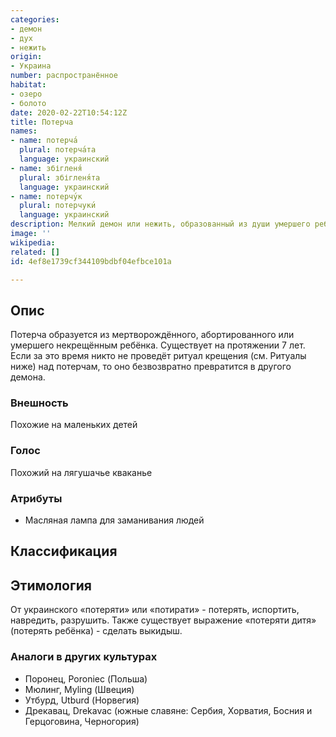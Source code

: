 ```yaml
---
categories:
- демон
- дух
- нежить
origin:
- Украина
number: распространённое
habitat:
- озеро
- болото
date: 2020-02-22T10:54:12Z
title: Потерча
names:
- name: потерча́
  plural: потерча́та
  language: украинский
- name: збігленя́
  plural: збігленя́та
  language: украинский
- name: потерчу́к
  plural: потерчуки́
  language: украинский
description: Мелкий демон или нежить, образованный из души умершего ребёнка
image: ''
wikipedia: 
related: []
id: 4ef8e1739cf344109bdbf04efbce101a

---
```

## Опис

Потерча образуется из мертворождённого, абортированного или умершего некрещённым ребёнка. Существует на протяжении 7 лет. Если за это время никто не проведёт ритуал крещения (см. Ритуалы ниже) над потерчам, то оно безвозвратно превратится в другого демона.

### Внешность

Похожие на маленьких детей

### Голос

Похожий на лягушачье кваканье

### Атрибуты

* Масляная лампа для заманивания людей

## Классификация

## Этимология

От украинского «потеряти» или «потирати» - потерять, испортить, навредить, разрушить. Также существует выражение «потеряти дитя» (потерять ребёнка) - сделать выкидыш.

### Аналоги в других культурах

* Поронец, Poroniec (Польша)
* Мюлинг, Myling (Швеция)
* Утбурд, Utburd (Норвегия)
* Дрекавац, Drekavac (южные славяне: Сербия, Хорватия, Босния и Герцоговина, Черногория)